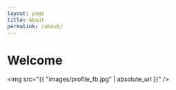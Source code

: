 ```yaml
---
layout: page
title: About
permalink: /about/
---
```


# Welcome

<img src="{{ "images/profile_fb.jpg" | absolute_url }}" />
